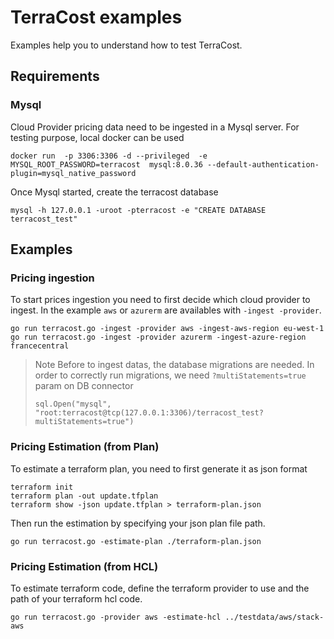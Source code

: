 # TerraCost examples

Examples help you to understand how to test TerraCost.

## Requirements

### Mysql

Cloud Provider pricing data need to be ingested in a Mysql server. For testing purpose, local docker can be used

```
docker run  -p 3306:3306 -d --privileged  -e MYSQL_ROOT_PASSWORD=terracost  mysql:8.0.36 --default-authentication-plugin=mysql_native_password
```

Once Mysql started, create the terracost database
```
mysql -h 127.0.0.1 -uroot -pterracost -e "CREATE DATABASE terracost_test"
```

## Examples

### Pricing ingestion

To start prices ingestion you need to first decide which cloud provider to ingest. In the example `aws` or `azurerm` are availables with `-ingest -provider`.

```
go run terracost.go -ingest -provider aws -ingest-aws-region eu-west-1
go run terracost.go -ingest -provider azurerm -ingest-azure-region francecentral
```

> Note
> Before to ingest datas, the database migrations are needed. In order to correctly run migrations, we need `?multiStatements=true` param on DB connector
> ```
> sql.Open("mysql", "root:terracost@tcp(127.0.0.1:3306)/terracost_test?multiStatements=true")
> ```

### Pricing Estimation (from Plan)

To estimate a terraform plan, you need to first generate it as json format

```
terraform init
terraform plan -out update.tfplan
terraform show -json update.tfplan > terraform-plan.json
```

Then run the estimation by specifying your json plan file path.

```
go run terracost.go -estimate-plan ./terraform-plan.json
```

### Pricing Estimation (from HCL)

To estimate terraform code, define the terraform provider to use and the path of your terraform hcl code.
```
go run terracost.go -provider aws -estimate-hcl ../testdata/aws/stack-aws
```
